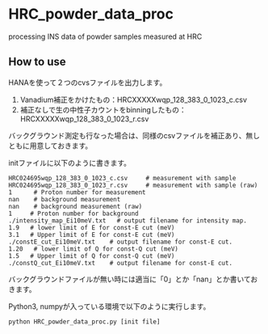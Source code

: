 # HRC_powder_data_proc
processing INS data of powder samples measured at HRC

## How to use
HANAを使って２つのcvsファイルを出力します。

1. Vanadium補正をかけたもの：HRCXXXXXwqp_128_383_0_1023_c.csv
2. 補正なしで生の中性子カウントをbinningしたもの：HRCXXXXXwqp_128_383_0_1023_r.csv

バックグラウンド測定も行なった場合は、同様のcsvファイルを補正あり、無しともに用意しておきます。

initファイルに以下のように書きます。

```
HRC024695wqp_128_383_0_1023_c.csv     # measurement with sample
HRC024695wqp_128_383_0_1023_r.csv     # measurement with sample (raw)
1      # Proton number for measurement
nan    # background measurement
nan    # background measurement (raw)
1     # Proton number for background
./intensity_map_Ei10meV.txt   # output filename for intensity map.
1.9   # lower limit of E for const-E cut (meV)
3.1   # Upper limit of E for const-E cut (meV)
./constE_cut_Ei10meV.txt    # output filename for const-E cut.
1.20   # lower limit of Q for const-Q cut (meV)
1.5   # Upper limit of Q for const-Q cut (meV)
./constQ_cut_Ei10meV.txt    # output filename for const-E cut.
```
バックグラウンドファイルが無い時には適当に「0」とか「nan」とか書いておきます。


Python3, numpyが入っている環境で以下のように実行します。
```
python HRC_powder_data_proc.py [init file]
```
